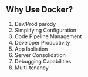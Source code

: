 ## Why Use Docker?
 1. Dev/Prod parody
 2. Simplifying Configuration
 3. Code Pipeline Management
 4. Developer Productivity
 5. App Isoliation
 6. Server Consolidation
 7. Debugging Capabilities
 8. Multi-tenancy
